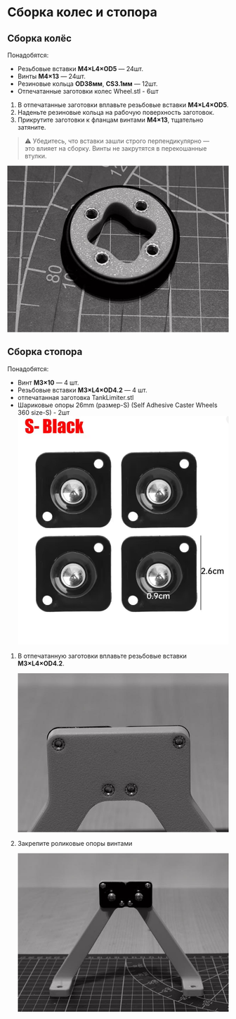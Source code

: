 # Сборка колес и стопора

## Сборка колёс

Понадобятся:

- Резьбовые вставки **M4×L4×OD5** — 24шт.  
- Винты **M4×13** — 24шт.  
- Резиновые кольца **OD38мм**, **CS3.1мм** — 12шт.
- Отпечатанные заготовки колес Wheel.stl - 6шт

1. В отпечатанные заготовки вплавьте резьбовые вставки **M4×L4×OD5**.  
2. Наденьте резиновые кольца на рабочую поверхность заготовок.  
3. Прикрутите заготовки к фланцам винтами **M4×13**, тщательно затяните.

> ⚠️ Убедитесь, что вставки зашли строго перпендикулярно —  
> это влияет на сборку. Винты не закрутятся в перекошанные втулки.

![302_Wheels_R5B4695.jpg](img/302_Wheels_R5B4695.jpg)

## Сборка стопора
Понадобятся:

- Винт **M3×10** — 4 шт.
- Резьбовые вставки **M3×L4×OD4.2** — 4 шт.
- отпечатанная заготовка TankLimiter.stl
- Шариковые опоры 26mm (размер-S) (Self Adhesive Caster Wheels 360 size-S) - 2шт
  ![302_Castors.jpg](img/302_Castors.jpg)

1. В отпечатанную заготовки вплавьте резьбовые вставки **M3×L4×OD4.2**.

   ![302_Wheels_R5B4742.jpg](img/302_Wheels_R5B4742.jpg)
 
2. Закрепите роликовые опоры винтами

   ![302_Wheels_R5B4743.jpg](img/302_Wheels_R5B4743.jpg)